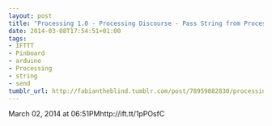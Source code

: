 ```yaml
---
layout: post
title: "Processing 1.0 - Processing Discourse - Pass String from Processing to ARDUINO"
date: 2014-03-08T17:54:51+01:00
tags:
- IFTTT
- Pinboard
- arduino
- Processing
- string
- send
tumblr_url: http://fabiantheblind.tumblr.com/post/78959882830/processing-1-0-processing-discourse-pass-string
---
```

March 02, 2014 at 06:51PMhttp://ift.tt/1pPOsfC

